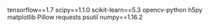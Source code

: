 tensorflow==1.7
scipy==1.1.0
scikit-learn==5.3
opencv-python
h5py
matplotlib
Pillow
requests
psutil
numpy==1.16.2